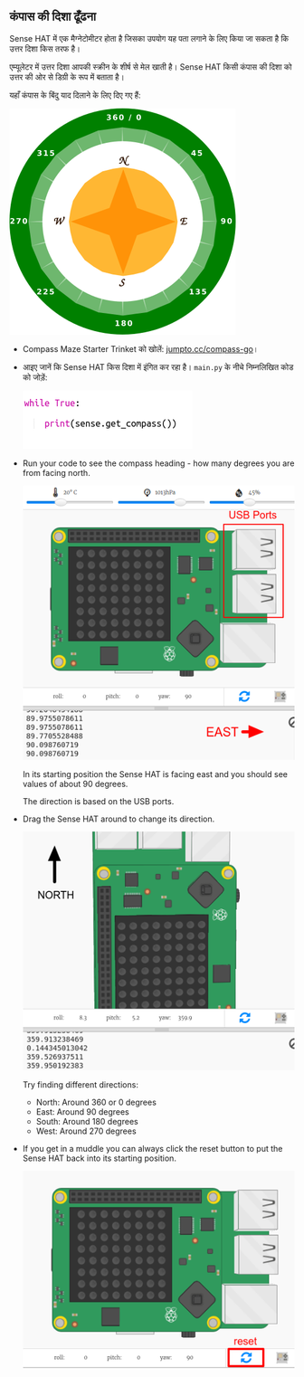 ## कंपास की दिशा ढूँढना

Sense HAT में एक मैग्नेटोमीटर होता है जिसका उपयोग यह पता लगाने के लिए किया जा सकता है कि उत्तर दिशा किस तरफ है।

एम्यूलेटर में उत्तर दिशा आपकी स्क्रीन के शीर्ष से मेल खाती है। Sense HAT किसी कंपास की दिशा को उत्तर की ओर से डिग्री के रूप में बताता है।

यहाँ कंपास के बिंदु याद दिलाने के लिए दिए गए हैं:

![screenshot](images/compass-nsew.png)

+ Compass Maze Starter Trinket को खोलें: <a href="http://jumpto.cc/compass-go" target="_blank">jumpto.cc/compass-go</a>।

+ आइए जानें कि Sense HAT किस दिशा में इंगित कर रहा है। `main.py` के नीचे निम्नलिखित कोड को जोड़ें:
    
    ![screenshot](images/compass-get.png)

+ Run your code to see the compass heading - how many degrees you are from facing north.
    
    ![screenshot](images/compass-east.png)
    
    In its starting position the Sense HAT is facing east and you should see values of about 90 degrees.
    
    The direction is based on the USB ports.

+ Drag the Sense HAT around to change its direction.
    
    ![screenshot](images/compass-north.png)
    
    Try finding different directions:
    
    + North: Around 360 or 0 degrees 
    + East: Around 90 degrees
    + South: Around 180 degrees
    + West: Around 270 degrees

+ If you get in a muddle you can always click the reset button to put the Sense HAT back into its starting position.
    
    ![screenshot](images/compass-reset.png)